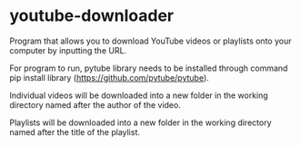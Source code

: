 # youtube-downloader

Program that allows you to download YouTube videos or playlists onto your computer by inputting the URL.

For program to run, pytube library needs to be installed through command pip install library (https://github.com/pytube/pytube).

Individual videos will be downloaded into a new folder in the working directory named after the author of the video.

Playlists will be downloaded into a new folder in the working directory named after the title of the playlist.
